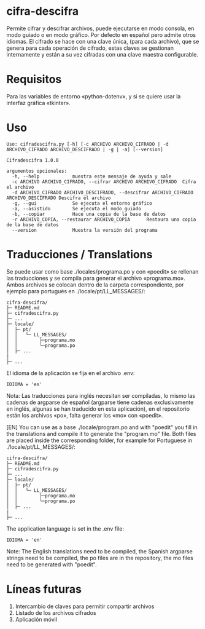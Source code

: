 # cifra-descifra
Permite cifrar y descifrar archivos, puede ejecutarse en modo consola, en modo guiado o en modo gráfico. Por defecto en español pero admite otros idiomas.
El cifrado se hace con una clave única, (para cada archivo), que se genera para cada operación de cifrado, estas claves se gestionan internamente y están a su vez cifradas con una clave maestra configurable.

# Requisitos
 Para las variables de entorno «python-dotenv», y si se quiere usar la interfaz gráfica «tkinter».        

# Uso
```
Uso: cifradescifra.py [-h] [-c ARCHIVO ARCHIVO_CIFRADO | -d ARCHIVO_CIFRADO ARCHIVO_DESCIFRADO | -g | -a] [--version]

Cifradescifra 1.0.0

argumentos opcionales:
  -h, --help            muestra este mensaje de ayuda y sale
  -c ARCHIVO ARCHIVO_CIFRADO, --cifrar ARCHIVO ARCHIVO_CIFRADO  Cifra el archivo                      
  -d ARCHIVO_CIFRADO ARCHIVO_DESCIFRADO, --descifrar ARCHIVO_CIFRADO ARCHIVO_DESCIFRADO Descifra el archivo                     
  -g, --gui             Se ejecuta el entorno gráfico
  -a, --asistido        Se ejecuta el modo guiado
  -b, --copiar          Hace una copia de la base de datos
  -r ARCHIVO_COPIA, --restaurar ARCHIVO_COPIA      Restaura una copia de la base de datos
  --version             Muestra la versión del programa
```
# Traducciones / Translations
Se puede usar como base ./locales/programa.po y con «poedit» se rellenan las traducciones y se compila para generar el archivo «programa.mo».  Ambos archivos se colocan dentro de la carpeta correspondiente, por ejemplo para portugués en ./locale/pt/LL_MESSAGES/:

```
cifra-descifra/
├─ README.md
├─ cifradescifra.py
├─ ...
├─ locale/
│  ├─ pt/    
│  │   └─ LL_MESSAGES/
│  │        ├─programa.mo
│  │        └─programa.po
│  ├─ ...
|
├─ ...  
```
El idioma de la aplicación se fija en el archivo .env:
```
IDIOMA = 'es'
```
Nota: Las traducciones para inglés necesitan ser compiladas, lo mismo las cadenas de argparse de español (argparse tiene cadenas exclusivamente en inglés, algunas se han traducido en esta aplicación), en el repositorio están los archivos «po», falta generar los «mo» con «poedit».

[EN] You can use as a base ./locale/program.po and with "poedit" you fill in the translations and compile it to generate the "program.mo" file.  Both files are placed inside the corresponding folder, for example for Portuguese in ./locale/pt/LL_MESSAGES/:
```
cifra-descifra/
├─ README.md
├─ cifradescifra.py
├─ ...
├─ locale/
│  ├─ pt/    
│  │   └─ LL_MESSAGES/
│  │        ├─programa.mo
│  │        └─programa.po
│  ├─ ...
|
├─ ...  
```
The application language is set in the .env file:
```
IDIOMA = 'en'
```
Note: The English translations need to be compiled, the Spanish argparse strings need to be compiled, the po files are in the repository, the mo files need to be generated with "poedit".

# Líneas futuras

1) Intercambio de claves para permitir compartir archivos 
2) Listado de los archivos cifrados 
3) Aplicación móvil
